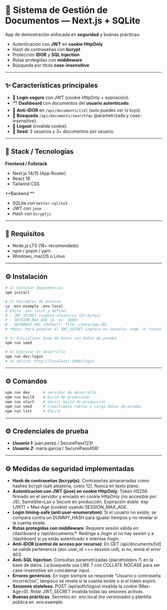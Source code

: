 # 📁 Sistema de Gestión de Documentos — Next.js + SQLite

App de demostración enfocada en **seguridad** y buenas prácticas:
- Autenticación con **JWT** en **cookie HttpOnly**
- Hash de contraseñas con **bcrypt**
- Protección **IDOR** y **SQL Injection**
- Rutas protegidas con **middleware**
- Búsqueda por título **case-insensitive**

---

## ✨ Características principales

- 🔐 **Login seguro** con JWT (cookie HttpOnly + expiración).
- 🗂️ **Dashboard** con documentos del **usuario autenticado**.
- 🚫 **Anti-IDOR** en `/api/documents/[id]` (solo puedes ver lo tuyo).
- 🔎 **Búsqueda** `/api/documents/search?q=` (parametrizada y *case-insensitive*).
- 🚪 **Logout** (invalida cookie).
- 🧪 **Seed**: 2 usuarios y 3+ documentos por usuario.

---

## 🧱 Stack / Tecnologías

**Frontend / Fullstack**
- Next.js 14/15 (App Router)
- React 18
- Tailwind CSS

**Backend **
- SQLite con `better-sqlite3`
- JWT con `jose`
- Hash con `bcryptjs`
  
---

## 🧩 Requisitos

- Node.js LTS (18+ recomendado)
- npm / pnpm / yarn
- Windows, macOS o Linux

---

## ⚙️ Instalación

```bash
# 1) Instalar dependencias
npm install

# 2) Variables de entorno
cp .env.example .env.local
# Edita .env.local y define:
# - JWT_SECRET (cadena aleatoria 32+ bytes)
# - SESSION_MAX_AGE (p. ej. 3600)
# - DATABASE_URL (default: file:./data/app.db)
# *Nota: Para generar el JWT_SECRET ingresa en consola: node -e "console.log(require('crypto').randomBytes(32).toString('base64'))"

# 3) Inicializar base de datos con datos de prueba
npm run seed

# 4) Ejecutar en desarrollo
npm run dev:login
# Se abrirá: http://localhost:3000/login
```
---

## ⚙️ Comandos
```bash
npm run dev      # servidor de desarrollo
npm run build    # build de producción
npm run start    # servir build de producción
npm run seed     # crea/limpia tablas y carga datos de prueba
npm run lint     # ESLint
```
---

## ⚙️ Credenciales de prueba
- ***Usuario 1***: juan.perez / SecurePass123!
- ***Usuario 2***: maria.garcia / SecurePass456!
  
---
## ⚙️ Medidas de seguridad implementadas
- **Hash de contraseñas (bcryptjs)**: Contraseñas almacenadas como hashes bcrypt (salt aleatoria, costo 12). Nunca en texto plano.
- **Autenticación con JWT (jose) en cookie HttpOnly**: Token HS256 firmado en el servidor y enviado en cookie HttpOnly (no accesible por JS), SameSite=Lax y Secure en producción. Expiración doble: exp (JWT) + Max-Age (cookie) usando SESSION_MAX_AGE.
- **Login timing-safe (anti user-enumeration)**: Si el usuario no existe, se compara contra un DUMMY_HASH para igualar tiempos y no revelar si la cuenta existe.
- **Rutas protegidas con middleware**: Requiere sesión válida en /dashboard y /api/documents/*.
Redirige a /login si no hay sesión y a /dashboard si ya estás autenticado e intentas /login.
- **Anti-IDOR (control de acceso por recurso)**: En GET /api/documents/[id] se valida pertenencia (doc.user_id === session.uid); si no, envia el error 403.
- **Anti-SQL Injection**: Consultas parametrizadas (placeholders ?) en la base de datos.
La búsqueda usa LIKE ? con COLLATE NOCASE para ser case-insensitive sin concatenar input.
- **Errores genéricos**: En login siempre se responde “Usuario o contraseña incorrectos”, tampoco se revela si la cuenta existe o si el token expiró.
- **Sesiones stateless**: POST /api/auth/logout invalida la cookie (Max-Age=0).
Rotar JWT_SECRET invalida todas las sesiones activas.
- **Buenas prácticas**: Secretos en .env.local (no versionado) y plantilla pública en .env.example.

